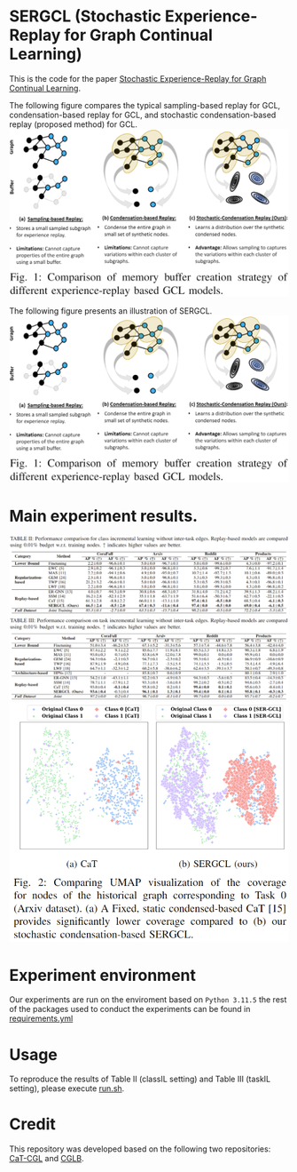 # SERGCL (Stochastic Experience-Replay for Graph Continual Learning)
This is the code for the paper [Stochastic Experience-Replay for Graph Continual
Learning](#).

The following figure compares the typical sampling-based replay for GCL, condensation-based replay for GCL, and  stochastic condensation-based replay (proposed method) for GCL.
![Comparison of various replay-based framework for GCL](./assets/Comparison.PNG)

The following figure presents an illustration of SERGCL.
![Comparison of various replay-based framework for GCL](./assets/Comparison.PNG)

# Main experiment results.
![class-IL results](./assets/classIL.png)
![task-IL results](./assets/taskIL.png)
![Visualization of node coverage of historical graphs](./assets/UMAP.png)

# Experiment environment
Our experiments are run on the enviroment based on `Python 3.11.5` the rest of the packages used to conduct the experiments can be found in [requirements.yml](./requirements.yml)

# Usage
To reproduce the results of Table II (classIL setting) and Table III (taskIL setting), please execute [run.sh](./run.sh).

# Credit
This repository was developed based on the following two repositories: [CaT-CGL](https://github.com/superallen13/CaT-CGL) and [CGLB](https://github.com/QueuQ/CGLB).
